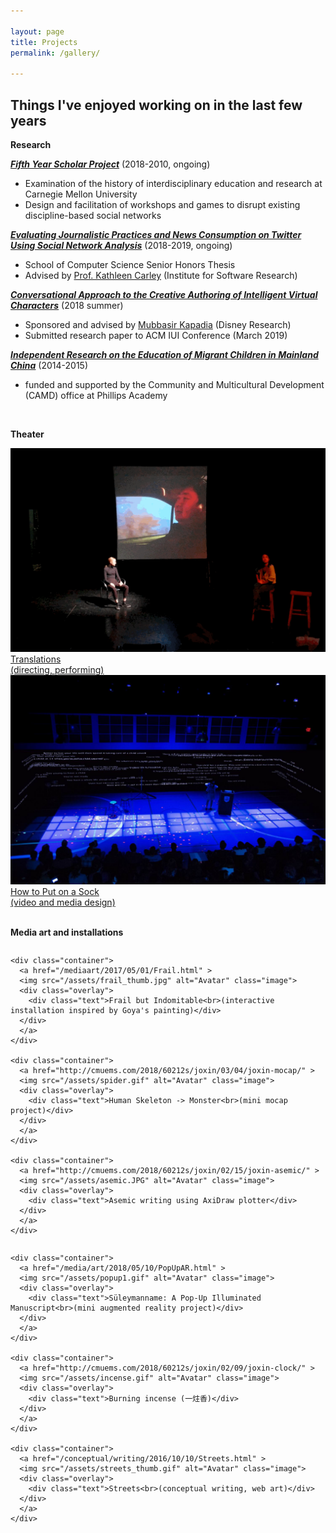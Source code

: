 ```yaml
---

layout: page
title: Projects
permalink: /gallery/

---
```


## Things I've enjoyed working on in the last few years

**Research**

__*[Fifth Year Scholar Project](https://github.com/joyceeexinyiwang/FYS)*__ (2018-2010, ongoing)
- Examination of the history of interdisciplinary education and research at Carnegie Mellon University
- Design and facilitation of workshops and games to disrupt existing discipline-based social networks

__*[Evaluating Journalistic Practices and News Consumption on Twitter Using Social Network Analysis](https://github.com/joyceeexinyiwang/SCSThesis)*__ (2018-2019, ongoing)
- School of Computer Science Senior Honors Thesis
- Advised by [Prof. Kathleen Carley](http://www.casos.cs.cmu.edu/bios/carley/carley.html) (Institute for Software Research)

__*[Conversational Approach to the Creative Authoring of Intelligent Virtual
Characters]()*__ (2018 summer)
- Sponsored and advised by [Mubbasir Kapadia](https://www.cs.rutgers.edu/~mk1353/) (Disney Research)
- Submitted research paper to ACM IUI Conference (March 2019) 

__*[Independent Research on the Education of Migrant Children in Mainland China](/research/2015/01/20/CAMD.html)*__ (2014-2015)
- funded and supported by the Community and Multicultural Development (CAMD) office at Phillips Academy

<br>

**Theater**


<div class="row"> 
	<div class="container">
	  <a href="/theater/2017/12/10/Translations.html" >
	  <img src="/assets/translations_1.gif" alt="Avatar" class="image">
	  <div class="overlay">
	    <div class="text">Translations<br>(directing, performing)</div>
	  </div>
	  </a>
	</div>
</div>

<div class="row">
    <div class="container">
      <a href="/theater/2017/11/05/Sock.html" >
      <img src="/assets/sock_thumb.jpeg" alt="Avatar" class="image">
      <div class="overlay">
        <div class="text"> How to Put on a Sock<br>(video and media design) </div>
      </div>
      </a>
    </div>
</div>

<br>

**Media art and installations**

<div class="row"> 

  <div class="column">

    <div class="container">
      <a href="/mediaart/2017/05/01/Frail.html" >
      <img src="/assets/frail_thumb.jpg" alt="Avatar" class="image">
      <div class="overlay">
        <div class="text">Frail but Indomitable<br>(interactive installation inspired by Goya's painting)</div>
      </div>
      </a>
    </div>

    <div class="container">
      <a href="http://cmuems.com/2018/60212s/joxin/03/04/joxin-mocap/" >
      <img src="/assets/spider.gif" alt="Avatar" class="image">
      <div class="overlay">
        <div class="text">Human Skeleton -> Monster<br>(mini mocap project)</div>
      </div>
      </a>
    </div>

    <div class="container">
      <a href="http://cmuems.com/2018/60212s/joxin/02/15/joxin-asemic/" >
      <img src="/assets/asemic.JPG" alt="Avatar" class="image">
      <div class="overlay">
        <div class="text">Asemic writing using AxiDraw plotter</div>
      </div>
      </a>
    </div>


  </div>

  <div class="column">

    <div class="container">
      <a href="/media/art/2018/05/10/PopUpAR.html" >
      <img src="/assets/popup1.gif" alt="Avatar" class="image">
      <div class="overlay">
        <div class="text">Süleymanname: A Pop-Up Illuminated Manuscript<br>(mini augmented reality project)</div>
      </div>
      </a>
    </div>

    <div class="container">
      <a href="http://cmuems.com/2018/60212s/joxin/02/09/joxin-clock/" >
      <img src="/assets/incense.gif" alt="Avatar" class="image">
      <div class="overlay">
        <div class="text">Burning incense (一炷香)</div>
      </div>
      </a>
    </div>

    <div class="container">
      <a href="/conceptual/writing/2016/10/10/Streets.html" >
      <img src="/assets/streets_thumb.gif" alt="Avatar" class="image">
      <div class="overlay">
        <div class="text">Streets<br>(conceptual writing, web art)</div>
      </div>
      </a>
    </div>

  </div>
</div>